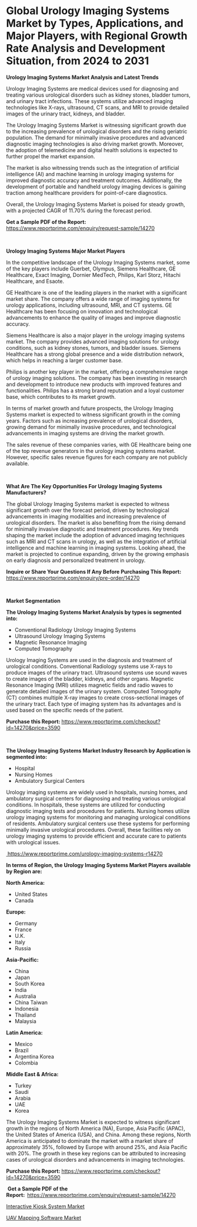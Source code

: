 <p><h1>Global Urology Imaging Systems Market by Types, Applications, and Major Players, with Regional Growth Rate Analysis and Development Situation, from 2024 to 2031</h1></p><p><strong>Urology Imaging Systems Market Analysis and Latest Trends</strong></p>
<p><p>Urology Imaging Systems are medical devices used for diagnosing and treating various urological disorders such as kidney stones, bladder tumors, and urinary tract infections. These systems utilize advanced imaging technologies like X-rays, ultrasound, CT scans, and MRI to provide detailed images of the urinary tract, kidneys, and bladder.</p><p>The Urology Imaging Systems Market is witnessing significant growth due to the increasing prevalence of urological disorders and the rising geriatric population. The demand for minimally invasive procedures and advanced diagnostic imaging technologies is also driving market growth. Moreover, the adoption of telemedicine and digital health solutions is expected to further propel the market expansion.</p><p>The market is also witnessing trends such as the integration of artificial intelligence (AI) and machine learning in urology imaging systems for improved diagnostic accuracy and treatment outcomes. Additionally, the development of portable and handheld urology imaging devices is gaining traction among healthcare providers for point-of-care diagnostics.</p><p>Overall, the Urology Imaging Systems Market is poised for steady growth, with a projected CAGR of 11.70% during the forecast period.</p></p>
<p><strong>Get a Sample PDF of the Report:&nbsp;</strong> <a href="https://www.reportprime.com/enquiry/request-sample/14270">https://www.reportprime.com/enquiry/request-sample/14270</a></p>
<p>&nbsp;</p>
<p><strong>Urology Imaging Systems Major Market Players</strong></p>
<p><p>In the competitive landscape of the Urology Imaging Systems market, some of the key players include Guerbet, Olympus, Siemens Healthcare, GE Healthcare, Exact Imaging, Dornier MedTech, Philips, Karl Storz, Hitachi Healthcare, and Esaote. </p><p>GE Healthcare is one of the leading players in the market with a significant market share. The company offers a wide range of imaging systems for urology applications, including ultrasound, MRI, and CT systems. GE Healthcare has been focusing on innovation and technological advancements to enhance the quality of images and improve diagnostic accuracy.</p><p>Siemens Healthcare is also a major player in the urology imaging systems market. The company provides advanced imaging solutions for urology conditions, such as kidney stones, tumors, and bladder issues. Siemens Healthcare has a strong global presence and a wide distribution network, which helps in reaching a larger customer base.</p><p>Philips is another key player in the market, offering a comprehensive range of urology imaging solutions. The company has been investing in research and development to introduce new products with improved features and functionalities. Philips has a strong brand reputation and a loyal customer base, which contributes to its market growth.</p><p>In terms of market growth and future prospects, the Urology Imaging Systems market is expected to witness significant growth in the coming years. Factors such as increasing prevalence of urological disorders, growing demand for minimally invasive procedures, and technological advancements in imaging systems are driving the market growth. </p><p>The sales revenue of these companies varies, with GE Healthcare being one of the top revenue generators in the urology imaging systems market. However, specific sales revenue figures for each company are not publicly available.</p></p>
<p>&nbsp;</p>
<p><strong>What Are The Key Opportunities For Urology Imaging Systems Manufacturers?</strong></p>
<p><p>The global Urology Imaging Systems market is expected to witness significant growth over the forecast period, driven by technological advancements in imaging modalities and increasing prevalence of urological disorders. The market is also benefiting from the rising demand for minimally invasive diagnostic and treatment procedures. Key trends shaping the market include the adoption of advanced imaging techniques such as MRI and CT scans in urology, as well as the integration of artificial intelligence and machine learning in imaging systems. Looking ahead, the market is projected to continue expanding, driven by the growing emphasis on early diagnosis and personalized treatment in urology.</p></p>
<p><strong>Inquire or Share Your Questions If Any Before Purchasing This Report:</strong> <a href="https://www.reportprime.com/enquiry/pre-order/14270">https://www.reportprime.com/enquiry/pre-order/14270</a></p>
<p>&nbsp;</p>
<p><strong>Market Segmentation</strong></p>
<p><strong>The Urology Imaging Systems Market Analysis by types is segmented into:</strong></p>
<p><ul><li>Conventional Radiology Urology Imaging Systems</li><li>Ultrasound Urology Imaging Systems</li><li>Magnetic Resonance Imaging</li><li>Computed Tomography</li></ul></p>
<p><p>Urology Imaging Systems are used in the diagnosis and treatment of urological conditions. Conventional Radiology systems use X-rays to produce images of the urinary tract. Ultrasound systems use sound waves to create images of the bladder, kidneys, and other organs. Magnetic Resonance Imaging (MRI) utilizes magnetic fields and radio waves to generate detailed images of the urinary system. Computed Tomography (CT) combines multiple X-ray images to create cross-sectional images of the urinary tract. Each type of imaging system has its advantages and is used based on the specific needs of the patient.</p></p>
<p><strong>Purchase this Report:&nbsp;</strong><a href="https://www.reportprime.com/checkout?id=14270&price=3590">https://www.reportprime.com/checkout?id=14270&price=3590</a></p>
<p>&nbsp;</p>
<p><strong>The Urology Imaging Systems Market Industry Research by Application is segmented into:</strong></p>
<p><ul><li>Hospital</li><li>Nursing Homes</li><li>Ambulatory Surgical Centers</li></ul></p>
<p><p>Urology imaging systems are widely used in hospitals, nursing homes, and ambulatory surgical centers for diagnosing and treating various urological conditions. In hospitals, these systems are utilized for conducting diagnostic imaging tests and procedures for patients. Nursing homes utilize urology imaging systems for monitoring and managing urological conditions of residents. Ambulatory surgical centers use these systems for performing minimally invasive urological procedures. Overall, these facilities rely on urology imaging systems to provide efficient and accurate care to patients with urological issues.</p></p>
<p><a href="https://www.reportprime.com/urology-imaging-systems-r14270">&nbsp;https://www.reportprime.com/urology-imaging-systems-r14270</a></p>
<p><strong>In terms of Region, the Urology Imaging Systems Market Players available by Region are:</strong></p>
<p>
    <p> <strong> North America: </strong>
        <ul>
            <li>United States</li>
            <li>Canada</li>
        </ul>
        </p> 
    <p> <strong> Europe: </strong>
        <ul>
            <li>Germany</li>
            <li>France</li>
            <li>U.K.</li>
            <li>Italy</li>
            <li>Russia</li>
        </ul>
        </p> 
    <p> <strong> Asia-Pacific: </strong>
        <ul>
            <li>China</li>
            <li>Japan</li>
            <li>South Korea</li>
            <li>India</li>
            <li>Australia</li>
            <li>China Taiwan</li>
            <li>Indonesia</li>
            <li>Thailand</li>
            <li>Malaysia</li>
        </ul>
        </p> 
    <p> <strong> Latin America: </strong>
        <ul>
            <li>Mexico</li>
            <li>Brazil</li>
            <li>Argentina Korea</li>
            <li>Colombia</li>
        </ul>
        </p> 
    <p> <strong> Middle East & Africa: </strong>
        <ul>
            <li>Turkey</li>
            <li>Saudi</li>
            <li>Arabia</li>
            <li>UAE</li>
            <li>Korea</li>
        </ul>
    </p>
    </p>
<p><p>The Urology Imaging Systems Market is expected to witness significant growth in the regions of North America (NA), Europe, Asia Pacific (APAC), the United States of America (USA), and China. Among these regions, North America is anticipated to dominate the market with a market share of approximately 35%, followed by Europe with around 25%, and Asia Pacific with 20%. The growth in these key regions can be attributed to increasing cases of urological disorders and advancements in imaging technologies.</p></p>
<p><strong>Purchase this Report: </strong><a href="https://www.reportprime.com/checkout?id=14270&price=3590">https://www.reportprime.com/checkout?id=14270&price=3590</a></p>
<p>&nbsp;<strong>Get a Sample PDF of the Report:&nbsp;&nbsp;</strong><a href="https://www.reportprime.com/enquiry/request-sample/14270">https://www.reportprime.com/enquiry/request-sample/14270</a></p>
<p><strong></strong></p>
<p><p><a href="https://github.com/vregtldg37/Market-Research-Report-List-2/blob/main/interactive-kiosk-system-market.md">Interactive Kiosk System Market</a></p><p><a href="https://github.com/rslnowrouzi/Market-Research-Report-List-2/blob/main/uav-mapping-software-market.md">UAV Mapping Software Market</a></p></p>